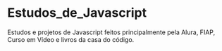 # Estudos_de_Javascript
Estudos e projetos de Javascript feitos principalmente pela Alura, FIAP, Curso em Vídeo e livros da casa do código.
